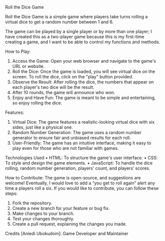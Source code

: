 Roll the Dice Game
 
Roll the Dice Game is a simple game where players take turns rolling a virtual dice to get a random number between 1 and 6. 

The game can be played by a single player or by more than one player; I have created this as a two-player game because this is my first-time creating a game, and I want to be able to control my functions and methods.


How to Play:
1.	Access the Game: Open your web browser and navigate to the game's URL or website.
2.	Roll the Dice: Once the game is loaded, you will see virtual dice on the screen. To roll the dice, click on the "play" button provided.
3.	Observe the Result: After rolling the dice, the numbers that appear on each player's two dice will be the result. 
4.  After 10 rounds, the game will announce who won.
5.	Enjoy and Have Fun: The game is meant to be simple and entertaining, so enjoy rolling the dice.


Features:
1. 	Virtual Dice: The game features a realistic-looking virtual dice with six sides, just like a physical one.
2. 	Random Number Generation: The game uses a random number generator to ensure fair and unbiased results for each roll.
3. 	User-Friendly: The game has an intuitive interface, making it easy to play even for those who are not familiar with games.


Technologies Used
•	HTML: To structure the game's user interface.
•	CSS: To style and design the game elements.
•	JavaScript: To handle the dice rolling, random number generation, players' count, and players’ scores.


How to Contribute:
The game is open-source, and suggestions are welcome! Eventually, I would love to add a “you get to roll again” alert any time a players roll a six. If you would like to contribute, you can follow these steps:
1.	Fork the repository.
2.	Create a new branch for your feature or bug fix.
3.	Make changes to your branch.
4.	Test your changes thoroughly.
5.	Create a pull request, explaining the changes you made.

Credits
[Aniedi Ubokudom]: Game Developer and Maintainer

